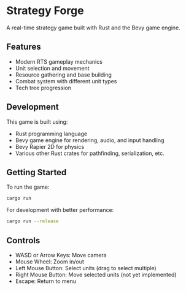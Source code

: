# Strategy Forge

A real-time strategy game built with Rust and the Bevy game engine.

## Features

- Modern RTS gameplay mechanics
- Unit selection and movement
- Resource gathering and base building
- Combat system with different unit types
- Tech tree progression

## Development

This game is built using:
- Rust programming language
- Bevy game engine for rendering, audio, and input handling
- Bevy Rapier 2D for physics
- Various other Rust crates for pathfinding, serialization, etc.

## Getting Started

To run the game:

```bash
cargo run
```

For development with better performance:

```bash
cargo run --release
```

## Controls

- WASD or Arrow Keys: Move camera
- Mouse Wheel: Zoom in/out
- Left Mouse Button: Select units (drag to select multiple)
- Right Mouse Button: Move selected units (not yet implemented)
- Escape: Return to menu
